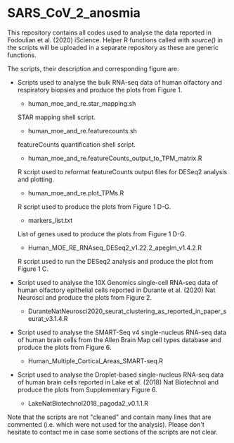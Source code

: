 # SARS_CoV_2_anosmia
This repository contains all codes used to analyse the data reported in Fodoulian et al. (2020) iScience. Helper R functions called with *source()* in the scripts will be uploaded in a separate repository as these are generic functions.

The scripts, their description and corresponding figure are:
* Scripts used to analyse the bulk RNA-seq data of human olfactory and respiratory biopsies and produce the plots from Figure 1.
	* human_moe_and_re.star_mapping.sh

	STAR mapping shell script.

	* human_moe_and_re.featurecounts.sh

	featureCounts quantification shell script.

	* human_moe_and_re.featureCounts_output_to_TPM_matrix.R

	R script used to reformat featureCounts output files for DESeq2 analysis and plotting.

	* human_moe_and_re.plot_TPMs.R

	R script used to produce the plots from Figure 1 D-G.

	* markers_list.txt

	List of genes used to produce the plots from Figure 1 D-G.

	* Human_MOE_RE_RNAseq_DESeq2_v1.22.2_apeglm_v1.4.2.R

	R script used to run the DESeq2 analysis and produce the plot from Figure 1 C.

* Script used to analyse the 10X Genomics single-cell RNA-seq data of human olfactory epithelial cells reported in Durante et al. (2020) Nat Neurosci and produce the plots from Figure 2.

	* DuranteNatNeurosci2020_seurat_clustering_as_reported_in_paper_seurat_v3.1.4.R

* Script used to analyse the SMART-Seq v4 single-nucleus RNA-seq data of human brain cells from the Allen Brain Map cell types database and produce the plots from Figure 6.
	
	* Human_Multiple_Cortical_Areas_SMART-seq.R

* Script used to analyse the Droplet-based single-nucleus RNA-seq data of human brain cells reported in Lake et al. (2018) Nat Biotechnol and produce the plots from Supplementary Figure 6.

	* LakeNatBiotechnol2018_pagoda2_v0.1.1.R

Note that the scripts are not "cleaned" and contain many lines that are commented (i.e. which were not used for the analysis). Please don't hesitate to contact me in case some sections of the scripts are not clear. 
